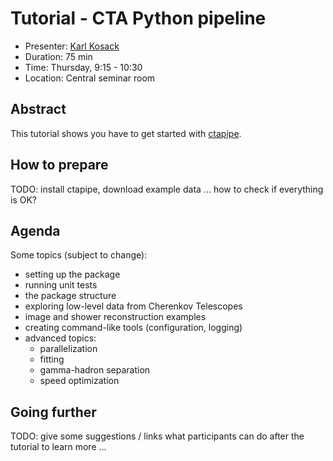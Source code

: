 # Tutorial - CTA Python pipeline

* Presenter: [Karl Kosack](https://github.com/kosack)
* Duration: 75 min
* Time: Thursday, 9:15 - 10:30
* Location: Central seminar room

## Abstract

This tutorial shows you have to get started with [ctapipe](https://github.com/cta-observatory/ctapipe).

## How to prepare

TODO: install ctapipe, download example data
... how to check if everything is OK?

## Agenda

Some topics (subject to change):

- setting up the package
- running unit tests
- the package structure
- exploring low-level data from Cherenkov Telescopes
- image and shower reconstruction examples
- creating command-like tools (configuration, logging)
- advanced topics:
   * parallelization
   * fitting
   * gamma-hadron separation
   * speed optimization

## Going further

TODO: give some suggestions / links what participants can do
after the tutorial to learn more ...
